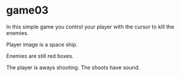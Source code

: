 # game03

In this simple game you control your player with the cursor to kill the enemies.

Player image is a space ship.

Enemies are still red boxes.

The player is aways shooting. The shoots have sound.

